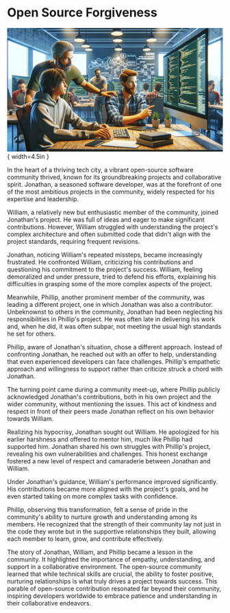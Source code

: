# Open Source Forgiveness

![Jonathan mentoring William in a collaborative tech workspace with Phillip observing supportively](./images/collaboration.png){ width=4.5in }

In the heart of a thriving tech city, a vibrant open-source software community thrived, known for its groundbreaking projects and collaborative spirit. Jonathan, a seasoned software developer, was at the forefront of one of the most ambitious projects in the community, widely respected for his expertise and leadership.

William, a relatively new but enthusiastic member of the community, joined Jonathan's project. He was full of ideas and eager to make significant contributions. However, William struggled with understanding the project's complex architecture and often submitted code that didn't align with the project standards, requiring frequent revisions.

Jonathan, noticing William's repeated missteps, became increasingly frustrated. He confronted William, criticizing his contributions and questioning his commitment to the project's success. William, feeling demoralized and under pressure, tried to defend his efforts, explaining his difficulties in grasping some of the more complex aspects of the project.

Meanwhile, Phillip, another prominent member of the community, was leading a different project, one in which Jonathan was also a contributor. Unbeknownst to others in the community, Jonathan had been neglecting his responsibilities in Phillip's project. He was often late in delivering his work and, when he did, it was often subpar, not meeting the usual high standards he set for others.

Phillip, aware of Jonathan's situation, chose a different approach. Instead of confronting Jonathan, he reached out with an offer to help, understanding that even experienced developers can face challenges. Phillip's empathetic approach and willingness to support rather than criticize struck a chord with Jonathan.

The turning point came during a community meet-up, where Phillip publicly acknowledged Jonathan's contributions, both in his own project and the wider community, without mentioning the issues. This act of kindness and respect in front of their peers made Jonathan reflect on his own behavior towards William.

Realizing his hypocrisy, Jonathan sought out William. He apologized for his earlier harshness and offered to mentor him, much like Phillip had supported him. Jonathan shared his own struggles with Phillip's project, revealing his own vulnerabilities and challenges. This honest exchange fostered a new level of respect and camaraderie between Jonathan and William.

Under Jonathan's guidance, William's performance improved significantly. His contributions became more aligned with the project's goals, and he even started taking on more complex tasks with confidence.

Phillip, observing this transformation, felt a sense of pride in the community's ability to nurture growth and understanding among its members. He recognized that the strength of their community lay not just in the code they wrote but in the supportive relationships they built, allowing each member to learn, grow, and contribute effectively.

The story of Jonathan, William, and Phillip became a lesson in the community. It highlighted the importance of empathy, understanding, and support in a collaborative environment. The open-source community learned that while technical skills are crucial, the ability to foster positive, nurturing relationships is what truly drives a project towards success. This parable of open-source contribution resonated far beyond their community, inspiring developers worldwide to embrace patience and understanding in their collaborative endeavors.
